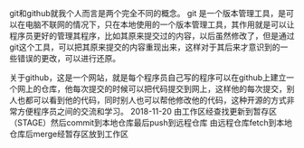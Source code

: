 git和github就我个人而言是两个完全不同的概念。
git 是一个版本管理工具，是可以在电脑不联网的情况下，只在本地使用的一个版本管理工具，其作用就是可以让程序员更好的管理其程序，比如其原来提交过的内容，以后虽然修改了，但是通过git这个工具，可以把其原来提交的内容重现出来，这样对于其后来才意识到的一些错误的更改，可以进行还原。


关于github，这是一个网站，就是每个程序员自己写的程序可以在github上建立一个网上的仓库，他每次提交的时候可以把代码提交到网上，这样他的每次提交，别人也都可以看到他的代码，同时别人也可以帮他修改他的代码，这种开源的方式非常方便程序员之间的交流和学习。
2018-11-20
由工作区经查找更新到暂存区（STAGE）然后commit到本地仓库最后push到远程仓库
由远程仓库fetch到本地仓库后merge经暂存区放到工作区
